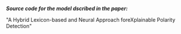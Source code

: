 ***Source code for the model dscribed in the paper:***

"A Hybrid Lexicon-based and Neural Approach foreXplainable Polarity Detection"
